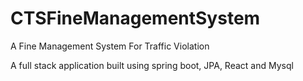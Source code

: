 # CTSFineManagementSystem

A Fine Management System For Traffic Violation

A full stack application built using spring boot, JPA, React and Mysql 
